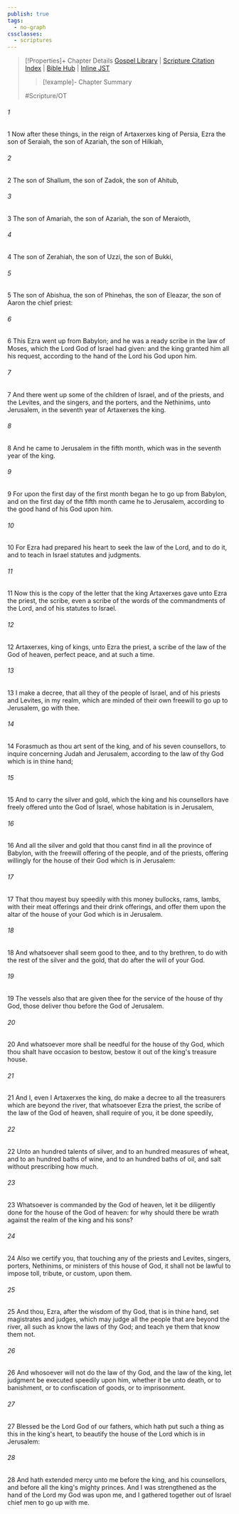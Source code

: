 ```yaml
---
publish: true
tags:
  - no-graph
cssclasses:
  - scriptures
---
```

>[!Properties]+ Chapter Details
>[Gospel Library](https://churchofjesuschrist.org/study/scriptures/ot/ezra/7?lang=eng)    |    [Scripture Citation Index](https://scriptures.byu.edu/#07307::c07307)    |    [Bible Hub](https://biblehub.com/ezra/7.htm)    |    [Inline JST](https://scripturetoolbox.com/html/ic/Ezra/7.html)
>>[!example]- Chapter Summary
>> 
> 
>
>#Scripture/OT
###### 1
1 Now after these things, in the reign of Artaxerxes king of Persia, Ezra the son of Seraiah, the son of Azariah, the son of Hilkiah,
###### 2
2 The son of Shallum, the son of Zadok, the son of Ahitub,
###### 3
3 The son of Amariah, the son of Azariah, the son of Meraioth,
###### 4
4 The son of Zerahiah, the son of Uzzi, the son of Bukki,
###### 5
5 The son of Abishua, the son of Phinehas, the son of Eleazar, the son of Aaron the chief priest:
###### 6
6 This Ezra went up from Babylon; and he was a ready scribe in the law of Moses, which the Lord God of Israel had given: and the king granted him all his request, according to the hand of the Lord his God upon him.
###### 7
7 And there went up some of the children of Israel, and of the priests, and the Levites, and the singers, and the porters, and the Nethinims, unto Jerusalem, in the seventh year of Artaxerxes the king.
###### 8
8 And he came to Jerusalem in the fifth month, which was in the seventh year of the king.
###### 9
9 For upon the first day of the first month began he to go up from Babylon, and on the first day of the fifth month came he to Jerusalem, according to the good hand of his God upon him.
###### 10
10 For Ezra had prepared his heart to seek the law of the Lord, and to do it, and to teach in Israel statutes and judgments.
###### 11
11 Now this is the copy of the letter that the king Artaxerxes gave unto Ezra the priest, the scribe, even a scribe of the words of the commandments of the Lord, and of his statutes to Israel.
###### 12
12 Artaxerxes, king of kings, unto Ezra the priest, a scribe of the law of the God of heaven, perfect peace, and at such a time.
###### 13
13 I make a decree, that all they of the people of Israel, and of his priests and Levites, in my realm, which are minded of their own freewill to go up to Jerusalem, go with thee.
###### 14
14 Forasmuch as thou art sent of the king, and of his seven counsellors, to inquire concerning Judah and Jerusalem, according to the law of thy God which is in thine hand;
###### 15
15 And to carry the silver and gold, which the king and his counsellors have freely offered unto the God of Israel, whose habitation is in Jerusalem,
###### 16
16 And all the silver and gold that thou canst find in all the province of Babylon, with the freewill offering of the people, and of the priests, offering willingly for the house of their God which is in Jerusalem:
###### 17
17 That thou mayest buy speedily with this money bullocks, rams, lambs, with their meat offerings and their drink offerings, and offer them upon the altar of the house of your God which is in Jerusalem.
###### 18
18 And whatsoever shall seem good to thee, and to thy brethren, to do with the rest of the silver and the gold, that do after the will of your God.
###### 19
19 The vessels also that are given thee for the service of the house of thy God, those deliver thou before the God of Jerusalem.
###### 20
20 And whatsoever more shall be needful for the house of thy God, which thou shalt have occasion to bestow, bestow it out of the king's treasure house.
###### 21
21 And I, even I Artaxerxes the king, do make a decree to all the treasurers which are beyond the river, that whatsoever Ezra the priest, the scribe of the law of the God of heaven, shall require of you, it be done speedily,
###### 22
22 Unto an hundred talents of silver, and to an hundred measures of wheat, and to an hundred baths of wine, and to an hundred baths of oil, and salt without prescribing how much.
###### 23
23 Whatsoever is commanded by the God of heaven, let it be diligently done for the house of the God of heaven: for why should there be wrath against the realm of the king and his sons?
###### 24
24 Also we certify you, that touching any of the priests and Levites, singers, porters, Nethinims, or ministers of this house of God, it shall not be lawful to impose toll, tribute, or custom, upon them.
###### 25
25 And thou, Ezra, after the wisdom of thy God, that is in thine hand, set magistrates and judges, which may judge all the people that are beyond the river, all such as know the laws of thy God; and teach ye them that know them not.
###### 26
26 And whosoever will not do the law of thy God, and the law of the king, let judgment be executed speedily upon him, whether it be unto death, or to banishment, or to confiscation of goods, or to imprisonment.
###### 27
27 Blessed be the Lord God of our fathers, which hath put such a thing as this in the king's heart, to beautify the house of the Lord which is in Jerusalem:
###### 28
28 And hath extended mercy unto me before the king, and his counsellors, and before all the king's mighty princes. And I was strengthened as the hand of the Lord my God was upon me, and I gathered together out of Israel chief men to go up with me.
